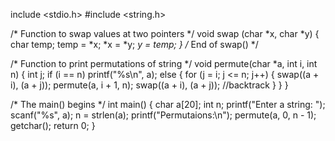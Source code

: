 include <stdio.h>
#include <string.h> 
 
/* Function to swap values at two pointers */
void swap (char *x, char *y)
{
    char temp;
    temp = *x;
    *x = *y;
    *y = temp;
}
/*  End of swap()  */
 
/*  Function to print permutations of string  */
void permute(char *a, int i, int n)
{
    int j;
    if (i == n)
        printf("%s\n", a);
    else {
        for (j = i; j <= n; j++)
        {
            swap((a + i), (a + j));
            permute(a, i + 1, n);
            swap((a + i), (a + j)); //backtrack
        }
    }
}
 
/*  The main() begins  */
int main()
{
    char a[20];
    int n;
    printf("Enter a string: ");
    scanf("%s", a);
    n = strlen(a);
    printf("Permutaions:\n"); 
    permute(a, 0, n - 1);
    getchar();
    return 0;
}
